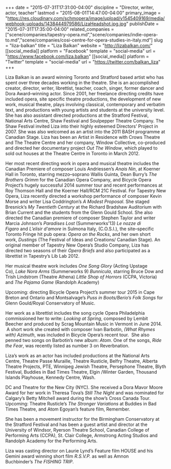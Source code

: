 +++
date = "2015-07-31T17:31:00-04:00"
discipline = "Director, writer, actor, teacher"
lastmod = "2015-08-01T14:47:00-04:00"
primary_image = "https://res.cloudinary.com/schmopera/image/upload/v1545409169/media/webhook-uploads/1438444979586/LizaHeadshot.jpg.jpg"
publishDate = "2015-07-31T17:35:00-04:00"
related_companies = ["scene/companies/tapestry-opera.md","scene/companies/indie-opera-to.md","scene/companies/cosi-centre-for-opera-studies-in-italy.md"]
slug = "liza-balkan"
title = "Liza Balkan"
website = "http://lizabalkan.com/"
[[social_media]]
platform = "Facebook"
template = "social-media"
url = "https://www.facebook.com/liza.balkan"
[[social_media]]
platform = "Twitter"
template = "social-media"
url = "https://twitter.com/balkan_liza"
+++

Liza Balkan is an award winning Toronto and Stratford based artist who has spent over three decades working in the theatre. She is an accomplished creator, director, writer, librettist, teacher, coach, singer, former dancer and Dora Award–winning actor. Since 2001, her freelance directing credits have included opera, site specific theatre productions, the development of new work, musical theatre, plays involving classical, contemporary and verbatim text, and productions with young artists and students at the university level. She has also assistant directed productions at the Stratford Festival, National Arts Centre, Shaw Festival and Soulpepper Theatre Company. The Shaw Festival invited Liza into their highly esteemed Directors’ Project in 2007. She was also welcomed as an artist into the 2011 BASH programme at Canadian Stage. Liza has been an Artist in Residence with Crows Theatre and The Theatre Centre and her company, Window Collective, co-produced and directed her documentary project *Out The Window*, which played to sold out houses at the Theatre Centre in Toronto in March 2012.

Her most recent directing work in opera and musical theatre includes the Canadian Premiere of composer Louis Andriessen’s *Anais Nin*, at Koerner Hall in Toronto, starring mezzo–soprano Wallis Guinta, Dean Burry’s *The Brothers Grimm* for the Canadian Opera Company, and Bicycle Opera Project’s hugely successful 2014 summer tour and recent performances at Roy Thomson Hall and the Koerner Hall/RCM 21C Festival. For Tapestry New Opera, Liza recently directed a workshop performance of composer Kevin Morse and writer Lisa Coddrington’s *A Modest Proposal*.  She staged Bresnick’s *My Twentieth Century* at the Richard Bradshaw Auditorium with Brian Current and the students from the Glenn Gould School. She also directed the Canadian premiere of composer Stephen Taylor and writer Marcia Johnson’s *Paradises Lost* (Summerworks’13) *Le nozze di Figaro* and *L’elisir d'amore* in Sulmona Italy, (C.O.S.I.), the site–specific Toronto Fringe hit pub opera: *Opera on the Rocks*, and her own short work, *Dustings* (The Festival of Ideas and Creations/ Canadian Stage). An original member of Tapestry New Opera’s Studio Company, Liza has directed two seasons of their *Opera Briefs* and also participated as a librettist in Tapestry’s Lib Lab 2012.

Her musical theatre work includes *One Song Glory* (Acting Upstage Co), *Lake Nora Arms* (Summerworks 9) *Bunnicula*, starring Bruce Dow and Trish Lindstrom (Theatre Athena) *Little Shop of Horrors* (CCPA, Victoria) and *The Pajama Game* (Randolph Academy)

Upcoming: directing Bicycle Opera Project’s summer tour 2015 in Cape Breton and Ontario and Montsalvage’s *Puss in Boots/Berio’s Folk Songs* for Glenn Gould/Royal Conservatory of Music.

Her work as a librettist includes the song cycle Opera Philadelphia commissioned her to write: *Looking at Spring*, composed by Lembit Beecher and produced by Scrag Mountain Music in Vermont in June 2014.  A short work she created with composer Ivan Barbotin, *(What Rhymes with) Azimuth*, was included in Bicycle Opera’s recent tour.  She also penned two songs on Barbotin’s new album: *Atom*. One of the songs, *Ride the Fear*, was recently listed as number 3 on Reverbnation. 

Liza’s work as an actor has included productions at the National Arts Centre, Theatre Passe Muraille, Theatre Rusticle, Belfry Theatre, Alberta Theatre Projects, PTE, Winnipeg Jewish Theatre, Persephone Theatre, Blyth Festival, Buddies in Bad Times Theatre, Elgin /Winter Garden, Thousand Islands Playhouse, Kennedy Centre, Wash. 

DC and Theatre for the New City (NYC). She received a Dora Mavor Moore Award for her work in Theresa Tova’s *Still The Night* and was nominated for Calgary’s Betty Mitchell award during the show’s Cross Canada Tour. Upcoming: Theatre Rusticle’s *The Stronger Variations* at Buddies in Bad Times Theatre, and Atom Egoyan’s feature film, Remember.

She has been a movement instructor for the Birmingham Conservatory at the Stratford Festival and has been a guest artist and director at the University of Windsor, Ryerson Theatre School, Canadian College of Performing Arts (CCPA), St. Clair College, Armstrong Acting Studios and Randolph Academy for the Performing Arts.

Liza was casting director on Laurie Lynd’s Feature film HOUSE and his Gemini award winning short film *R.S.V.P.* as well as Amnon Buchbinder’s *The FISHING TRIP*.
